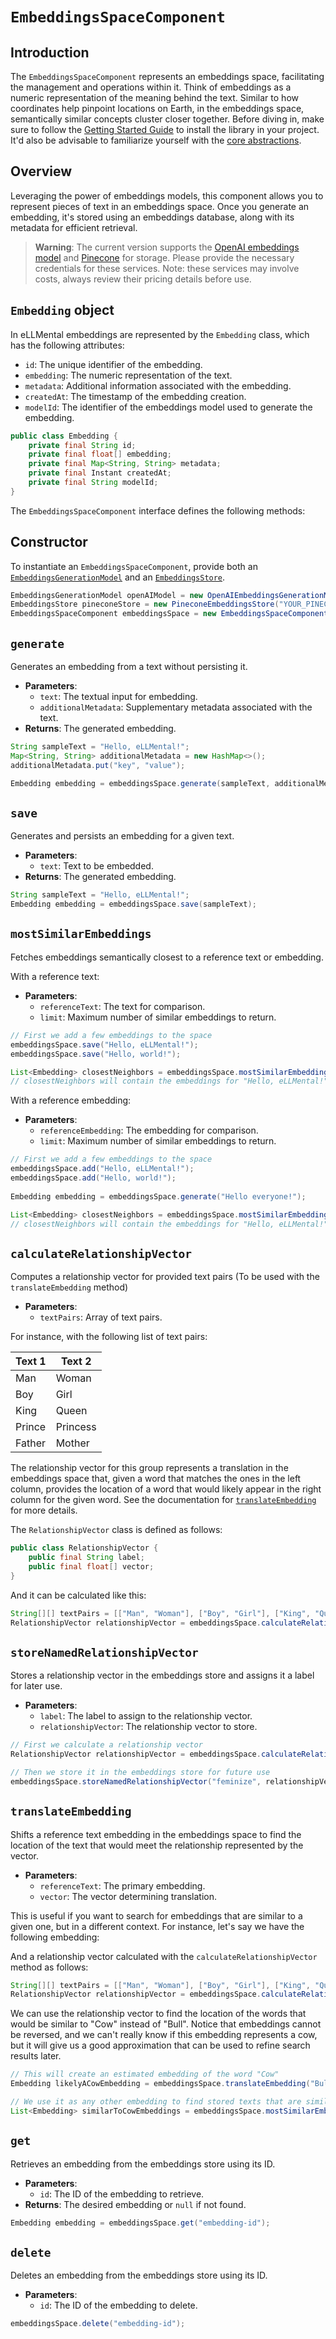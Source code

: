 # `EmbeddingsSpaceComponent`

## Introduction

The `EmbeddingsSpaceComponent` represents an embeddings space, facilitating the management and operations within it. Think of embeddings as a numeric representation of the meaning behind the text. Similar to how coordinates help pinpoint locations on Earth, in the embeddings space, semantically similar concepts cluster closer together. Before diving in, make sure to follow the [Getting Started Guide](../02_getting_started.md) to install the library in your project. It'd also be advisable to familiarize yourself with the [core abstractions](01_core_abstractions.md).

## Overview

Leveraging the power of embeddings models, this component allows you to represent pieces of text in an embeddings space. Once you generate an embedding, it's stored using an embeddings database, along with its metadata for efficient retrieval.

[//]: # (TODO: Highlight this as a warning message in Docusaurus)
> **Warning**: The current version supports the [OpenAI embeddings model](https://platform.openai.com/docs/guides/embeddings) and [Pinecone](https://www.pinecone.io) for storage. Please provide the necessary credentials for these services. Note: these services may involve costs, always review their pricing details before use.

## `Embedding` object

In eLLMental embeddings are represented by the `Embedding` class, which has the following attributes:

- `id`: The unique identifier of the embedding.
- `embedding`: The numeric representation of the text.
- `metadata`: Additional information associated with the embedding.
- `createdAt`: The timestamp of the embedding creation.
- `modelId`: The identifier of the embeddings model used to generate the embedding.

```java
public class Embedding {
    private final String id;
    private final float[] embedding;
    private final Map<String, String> metadata;
    private final Instant createdAt;
    private final String modelId;
}
```

The `EmbeddingsSpaceComponent` interface defines the following methods:

## Constructor

To instantiate an `EmbeddingsSpaceComponent`, provide both an [`EmbeddingsGenerationModel`](01_core_abstractions.md#embeddingsgenerationmodel) and an [`EmbeddingsStore`](01_core_abstractions.md#embeddingsstore).

```java
EmbeddingsGenerationModel openAIModel = new OpenAIEmbeddingsGenerationModel("YOUR_OPENAI_API_KEY");
EmbeddingsStore pineconeStore = new PineconeEmbeddingsStore("YOUR_PINECONE_URL", "YOUR_PINECONE_API_KEY", "YOUR_PINECONE_SPACE");
EmbeddingsSpaceComponent embeddingsSpace = new EmbeddingsSpaceComponent(openAIModel, pineconeStore);
```

## `generate`

Generates an embedding from a text without persisting it.

- **Parameters**:
    - `text`: The textual input for embedding.
    - `additionalMetadata`: Supplementary metadata associated with the text.
- **Returns**: The generated embedding.

```java
String sampleText = "Hello, eLLMental!";
Map<String, String> additionalMetadata = new HashMap<>();
additionalMetadata.put("key", "value");

Embedding embedding = embeddingsSpace.generate(sampleText, additionalMetadata);
```

## `save`

Generates and persists an embedding for a given text.

- **Parameters**:
    - `text`: Text to be embedded.
- **Returns**: The generated embedding.

```java
String sampleText = "Hello, eLLMental!";
Embedding embedding = embeddingsSpace.save(sampleText);
```

## `mostSimilarEmbeddings`

Fetches embeddings semantically closest to a reference text or embedding.

With a reference text:

- **Parameters**:
    - `referenceText`: The text for comparison.
    - `limit`: Maximum number of similar embeddings to return.

```java
// First we add a few embeddings to the space
embeddingsSpace.save("Hello, eLLMental!");
embeddingsSpace.save("Hello, world!");

List<Embedding> closestNeighbors = embeddingsSpace.mostSimilarEmbeddings("Greetings!", 3);
// closestNeighbors will contain the embeddings for "Hello, eLLMental!" and "Hello, world!"
```

With a reference embedding:

- **Parameters**:
    - `referenceEmbedding`: The embedding for comparison.
    - `limit`: Maximum number of similar embeddings to return.

```java
// First we add a few embeddings to the space
embeddingsSpace.add("Hello, eLLMental!");
embeddingsSpace.add("Hello, world!");
        
Embedding embedding = embeddingsSpace.generate("Hello everyone!");

List<Embedding> closestNeighbors = embeddingsSpace.mostSimilarEmbeddings(embedding, 3);
// closestNeighbors will contain the embeddings for "Hello, eLLMental!" and "Hello, world!"
```

## `calculateRelationshipVector`

Computes a relationship vector for provided text pairs (To be used with the `translateEmbedding` method)

- **Parameters**:
    - `textPairs`: Array of text pairs.

For instance, with the following list of text pairs:

| Text 1 | Text 2 |
|--------|--------|
| Man    | Woman  |
| Boy    | Girl   |
| King   | Queen  |
| Prince | Princess |
| Father | Mother |

The relationship vector for this group represents a translation in the embeddings space that, given a word that matches the ones in the left column, provides the location of a word that would likely appear in the right column for the given word. See the documentation for [`translateEmbedding`](#translateEmbedding) for more details.

The `RelationshipVector` class is defined as follows:

```java
public class RelationshipVector {
    public final String label;
    public final float[] vector;
}
```

And it can be calculated like this:

```java
String[][] textPairs = [["Man", "Woman"], ["Boy", "Girl"], ["King", "Queen"], ["Prince", "Princess"], ["Father", "Mother"]];
RelationshipVector relationshipVector = embeddingsSpace.calculateRelationshipVector(textPairs);
```

## `storeNamedRelationshipVector`

Stores a relationship vector in the embeddings store and assigns it a label for later use.

- **Parameters**:
    - `label`: The label to assign to the relationship vector.
    - `relationshipVector`: The relationship vector to store.
    

```java
// First we calculate a relationship vector
RelationshipVector relationshipVector = embeddingsSpace.calculateRelationshipVector(textPairs);

// Then we store it in the embeddings store for future use
embeddingsSpace.storeNamedRelationshipVector("feminize", relationshipVector);
```

## `translateEmbedding`

Shifts a reference text embedding in the embeddings space to find the location of the text that would meet the relationship represented by the vector.

- **Parameters**:
    - `referenceText`: The primary embedding.
    - `vector`: The vector determining translation.

This is useful if you want to search for embeddings that are similar to a given one, but in a different context. For instance, let's say we have the following embedding:

And a relationship vector calculated with the `calculateRelationshipVector` method as follows:

```java
String[][] textPairs = [["Man", "Woman"], ["Boy", "Girl"], ["King", "Queen"], ["Prince", "Princess"], ["Father", "Mother"]];
RelationshipVector relationshipVector = embeddingsSpace.calculateRelationshipVector(textPairs);
```

We can use the relationship vector to find the location of the words that would be similar to "Cow" instead of "Bull". Notice that embeddings cannot be reversed, and we can't really know if this embedding represents a cow, but it will give us a good approximation that can be used to refine search results later.

```java
// This will create an estimated embedding of the word "Cow"
Embedding likelyACowEmbedding = embeddingsSpace.translateEmbedding("Bull", relationshipVector);

// We use it as any other embedding to find stored texts that are similar to "Cow"
List<Embedding> similarToCowEmbeddings = embeddingsSpace.mostSimilarEmbeddings(likelyACowEmbedding, 5);
```

## `get`

Retrieves an embedding from the embeddings store using its ID.

- **Parameters**:
    - `id`: The ID of the embedding to retrieve.
- **Returns**: The desired embedding or `null` if not found.

```java
Embedding embedding = embeddingsSpace.get("embedding-id");
```

## `delete`

Deletes an embedding from the embeddings store using its ID.

- **Parameters**:
    - `id`: The ID of the embedding to delete.

```java
embeddingsSpace.delete("embedding-id");
```